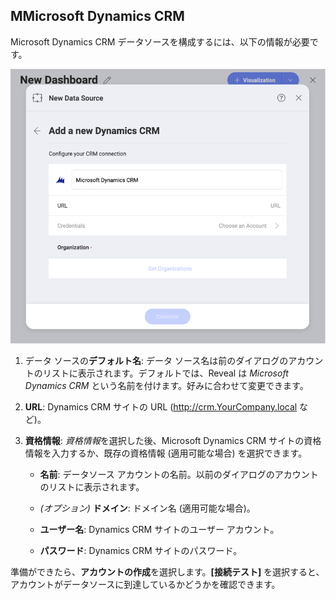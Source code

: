 ## MMicrosoft Dynamics CRM

Microsoft Dynamics CRM データソースを構成するには、以下の情報が必要です。

![EnterMicrosoftDynamicsCRM\_All](images/EnterMicrosoftDynamicsCRM_All.png)

1.  データ ソースの**デフォルト名**: データ ソース名は前のダイアログのアカウントのリストに表示されます。デフォルトでは、Reveal は *Microsoft Dynamics CRM* という名前を付けます。好みに合わせて変更できます。

2.  **URL**: Dynamics CRM サイトの URL (<http://crm.YourCompany.local> など)。

3.  **資格情報**: *資格情報*を選択した後、Microsoft Dynamics CRM サイトの資格情報を入力するか、既存の資格情報 (適用可能な場合) を選択できます。

      - **名前**: データソース アカウントの名前。以前のダイアログのアカウントのリストに表示されます。

      - *(オプション)* **ドメイン**: ドメイン名 (適用可能な場合)。

      - **ユーザー名**: Dynamics CRM サイトのユーザー アカウント。

      - **パスワード**: Dynamics CRM サイトのパスワード。

準備ができたら、**アカウントの作成**を選択します。**[接続テスト]** を選択すると、アカウントがデータソースに到達しているかどうかを確認できます。
